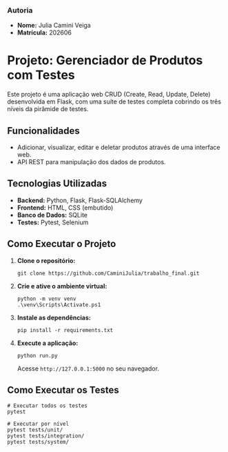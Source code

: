 ### Autoria

- **Nome:** Julia Camini Veiga
- **Matrícula:** 202606

# Projeto: Gerenciador de Produtos com Testes

Este projeto é uma aplicação web CRUD (Create, Read, Update, Delete) desenvolvida em Flask, com uma suíte de testes completa cobrindo os três níveis da pirâmide de testes.

## Funcionalidades

* Adicionar, visualizar, editar e deletar produtos através de uma interface web.
* API REST para manipulação dos dados de produtos.

## Tecnologias Utilizadas

* **Backend:** Python, Flask, Flask-SQLAlchemy
* **Frontend:** HTML, CSS (embutido)
* **Banco de Dados:** SQLite
* **Testes:** Pytest, Selenium

## Como Executar o Projeto

1.  **Clone o repositório:**
    ```
    git clone https://github.com/CaminiJulia/trabalho_final.git
    ```

2.  **Crie e ative o ambiente virtual:**
    ```
    python -m venv venv
    .\venv\Scripts\Activate.ps1
    ```

3.  **Instale as dependências:**
    ```
    pip install -r requirements.txt
    ```
    

4.  **Execute a aplicação:**
    ```
    python run.py
    ```
    Acesse `http://127.0.0.1:5000` no seu navegador.

## Como Executar os Testes

```
# Executar todos os testes
pytest

# Executar por nível
pytest tests/unit/
pytest tests/integration/
pytest tests/system/

